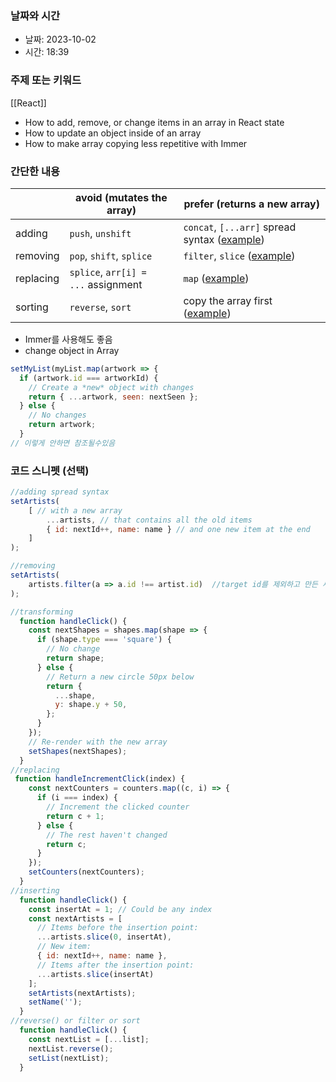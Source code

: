 ### 날짜와 시간

- 날짜: 2023-10-02
- 시간: 18:39

### 주제 또는 키워드
[[React]]
- How to add, remove, or change items in an array in React state
- How to update an object inside of an array
- How to make array copying less repetitive with Immer

### 간단한 내용
| |avoid (mutates the array)|prefer (returns a new array)|
|---|---|---|
|adding|`push`, `unshift`|`concat`, `[...arr]` spread syntax ([example](https://react.dev/learn/updating-arrays-in-state#adding-to-an-array))|
|removing|`pop`, `shift`, `splice`|`filter`, `slice` ([example](https://react.dev/learn/updating-arrays-in-state#removing-from-an-array))|
|replacing|`splice`, `arr[i] = ...` assignment|`map` ([example](https://react.dev/learn/updating-arrays-in-state#replacing-items-in-an-array))|
|sorting|`reverse`, `sort`|copy the array first ([example](https://react.dev/learn/updating-arrays-in-state#making-other-changes-to-an-array))|

- Immer를 사용해도 좋음
- change object in Array 
```JavaScript
setMyList(myList.map(artwork => {
  if (artwork.id === artworkId) {
    // Create a *new* object with changes
    return { ...artwork, seen: nextSeen };
  } else {
    // No changes
    return artwork;
  }
// 이렇게 안하면 참조될수있음
```
### 코드 스니펫 (선택)

```JavaScript
//adding spread syntax
setArtists(
	[ // with a new array  
		...artists, // that contains all the old items  
		{ id: nextId++, name: name } // and one new item at the end  
	]  
);

//removing
setArtists(  
	artists.filter(a => a.id !== artist.id)  //target id를 제외하고 만든 새로운 배열
);

//transforming
  function handleClick() {
    const nextShapes = shapes.map(shape => {
      if (shape.type === 'square') {
        // No change
        return shape;
      } else {
        // Return a new circle 50px below
        return {
          ...shape,
          y: shape.y + 50,
        };
      }
    });
    // Re-render with the new array
    setShapes(nextShapes);
  }
//replacing
 function handleIncrementClick(index) {
    const nextCounters = counters.map((c, i) => {
      if (i === index) {
        // Increment the clicked counter
        return c + 1;
      } else {
        // The rest haven't changed
        return c;
      }
    });
    setCounters(nextCounters);
  }
//inserting
  function handleClick() {
    const insertAt = 1; // Could be any index
    const nextArtists = [
      // Items before the insertion point:
      ...artists.slice(0, insertAt),
      // New item:
      { id: nextId++, name: name },
      // Items after the insertion point:
      ...artists.slice(insertAt)
    ];
    setArtists(nextArtists);
    setName('');
  }
//reverse() or filter or sort
  function handleClick() {
    const nextList = [...list];
    nextList.reverse();
    setList(nextList);
  }
```
